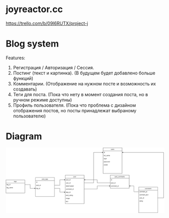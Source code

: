 # joyreactor.cc
https://trello.com/b/09I6RUTX/project-j

# Blog system

Features:
1. Регистрация / Авторизация / Сессия.
2. Постинг (текст и картинка). (В будущем будет добавлено больше функций)
3. Комментарии. (Отображение на нужном посте и возможность их создавать)
4. Теги для поста. (Пока что нету в момент создания поста, но в ручном режиме доступны)
5. Профиль пользователя. (Пока что проблема с дизайном отображения постов, но посты принадлежат выбраному пользователю)

# Diagram
<img src="/uploads/db2.png" style="display: block; margin-left: auto; margin-right: auto;" />
